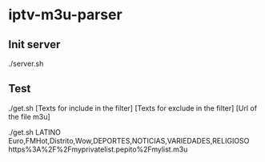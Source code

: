 # iptv-m3u-parser

## Init server

  ./server.sh

## Test

  ./get.sh [Texts for include in the filter] [Texts for exclude in the filter] [Url of the file m3u]

  ./get.sh LATINO Euro,FMHot,Distrito,Wow,DEPORTES,NOTICIAS,VARIEDADES,RELIGIOSO https%3A%2F%2Fmyprivatelist.pepito%2Fmylist.m3u
